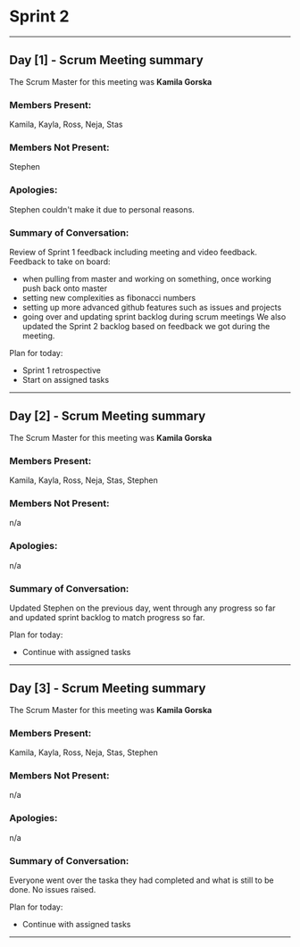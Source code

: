 # Sprint 2

---

## Day [1] - Scrum Meeting summary
The Scrum Master for this meeting was **Kamila Gorska**

### Members Present:
Kamila, Kayla, Ross, Neja, Stas

### Members Not Present:
Stephen

### Apologies:
Stephen couldn't make it due to personal reasons.

### Summary of Conversation:
Review of Sprint 1 feedback including meeting and video feedback. Feedback to take on board:
- when pulling from master and working on something, once working push back onto master
- setting new complexities as fibonacci numbers
- setting up more advanced github features such as issues and projects
- going over and updating sprint backlog during scrum meetings
We also updated the Sprint 2 backlog based on feedback we got during the meeting.

Plan for today:
- Sprint 1 retrospective
- Start on assigned tasks
---


## Day [2] - Scrum Meeting summary
The Scrum Master for this meeting was **Kamila Gorska**

### Members Present:
Kamila, Kayla, Ross, Neja, Stas, Stephen

### Members Not Present:
n/a

### Apologies:
n/a

### Summary of Conversation:
Updated Stephen on the previous day, went through any progress so far and updated sprint backlog to match progress so far.

Plan for today:
- Continue with assigned tasks
---


## Day [3] - Scrum Meeting summary
The Scrum Master for this meeting was **Kamila Gorska**

### Members Present:
Kamila, Kayla, Ross, Neja, Stas, Stephen

### Members Not Present:
n/a

### Apologies:
n/a

### Summary of Conversation:
Everyone went over the taska they had completed and what is still to be done. No issues raised.

Plan for today:
- Continue with assigned tasks
---
